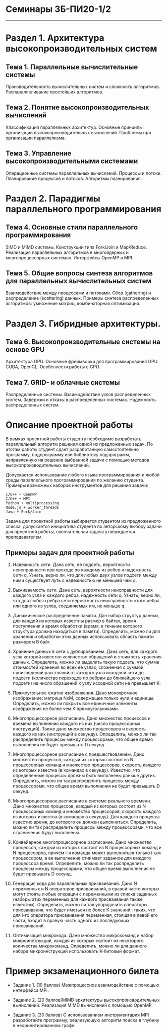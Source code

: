 # Семинары ЗБ-ПИ20-1/2
____


# Раздел 1. Архитектура высокопроизводительных систем
## Тема 1. Параллельные вычислительные системы
Производительность вычислительных систем и сложность алгоритмов. Распараллеливание простейших алгоритмов.
## Тема 2. Понятие высокопроизводительных вычислений
Классификация параллельных архитектур. Основные принципы организации высокопроизводительных вычислений. Проблемы при организации параллелизма.
## Тема 3. Управление высокопроизводительными системами
Операционные системы параллельных вычислений. Процессы и потоки. Планирование процессов и потоков. Алгоритмы планирования.
# Раздел 2. Парадигмы параллельного программирования
## Тема 4. Основные стили параллельного программирования
SIMD и MIMD системы. Конструкции типа Fork/Join и Map/Reduce. Реализация параллельных алгоритмов в многоядерных и многопроцессорных системах. Интерфейсы OpenMP и MPI.
## Тема 5. Общие вопросы синтеза алгоритмов для параллельных вычислительных систем
Взаимодействие между процессами и потоками. Сбор (gathering) и распределение (scattering) данных. Примеры синтеза распределенных алгоритмов: умножение матриц, комбинаторная оптимизация.
# Раздел 3. Гибридные архитектуры.
## Тема 6. Высокопроизводительные системы на основе GPU
Архитектура GPU. Основные фреймворки для программирования GPU: CUDA, OpenCL. Особенности работы с GPU.
## Тема 7. GRID- и облачные системы
Распределенные системы. Взаимодействие узлов распределенных систем. Задержки и отказы в распределенных системах. Надежность распределенных систем.

# Описание проектной работы 
В рамках проектной работы студенту необходимо разработать параллельный алгоритм решения одной из предложенных задач. 
По итогам работы студент сдает разработанную самостоятельно программу, подпрограмму или библиотеку подпрограмм, направленную на решение выбранной задачи с помощью методов высокопроизводительных вычислений.

Допускается использование любого языка программирования и любой среды параллельного программирования по желанию студента. Примеры возможных наборов инструментов для решения задачи:

    С/С++ + OpenMP
    C/C++ + MPI
    Python + multiprocessing
    Node.js + worker_threads
    Java + Fork/Join
Задача для проектной работы выбирается студентом из предложенного списка, допускается инициатива студента по авторскому выбору задачи для проектной работы, окончательная задача утверждается преподавателем.
## Примеры задач для проектной работы 
1. Надежность сети. Дана сеть, ее подсеть, вероятности неисправности при проходе по каждому из ребер и надежность сети q. Узнать, верно ли, что для любых двух узлов подсети между ними существует путь с надежностью не меньшей чем q.
2. Выживаемость сети. Дана сеть, вероятности неисправности для каждого узла и каждого ребра, надежность сети q. Узнать, верно ли, что для любого ребра сети вероятность неисправности этого ребра или одного из узлов, соединяемых им, не меньше q.
3. Динамическое распределение памяти. Дан набор структур данных, для каждой из которых известны размер в байтах, время поступления и время обработки (время, в течение которого структура должна находиться в памяти). Определить, можно ли для хранения и обработки этих данных использовать область памяти размером B байт.
4. Хранение данных в сети с дублированием. Дана сеть, для каждого узла которой известно количество обращений и стоимость хранения данных. Определить, можно ли выделить такую подсеть, что сумма стоимостей хранения во всех ее узлах, сложенная с суммой произведений расстояний от каждого узла исходной сети до подсети (количество переходов по ребрам до ближайшего узла подсети) на число обращений к узлу исходной сети не превышает K.
5. Прямоугольное сжатие изображения. Дано монохромное изображение: матрица NxM, содержащее только нули и единицы. Определить, можно ли покрыть все единичные элементы изображения не более чем K прямоугольниками.
6. Многопроцессорное расписание. Дано множество процессов и времена выполнения каждого из них (число процессорных инструкций). Также дано множество процессоров и скорость каждого из них (инструкций в секунду). Определить, можно ли так распределить процессы между процессорами, что общее время выполнения не будет превышать D секунд.
7. Многопроцессорное расписание с предшествованием. Дано множество процессов, каждый из которых состоит из N процессорных команд и множество процессоров, скорость каждого из которых известна (в командах в секунду). Известно, что определенные процессы должны быть выполнены раньше других. Определить, можно ли так распределить процессы между процессорами, что общее время выполнения не будет превышать D секунд.
8. Многопроцессорное расписание в системе реального времени. Дано множество процессов, каждый из которых состоит из N процессорных команд и множество процессоров, скорость каждого из которых известна (в командах в секунду). Для каждого процесса известно время, до которого он должен выполниться. Определить, можно ли так распределить процессы между процессорами, что все ограничения будут выполнены.
9. Конвейерное многопроцессорное расписание. Дано множество процессов, каждый из которых состоит из N процессорных команд и N процессоров, причем i-я команда может выполняться только i-ым процессором, а ее выполнение отнимает заданное для каждого процессора время. Определить, можно ли так распределить процессы между процессорами, что общее время выполнения не будет превышать D секунд.

10. Генерация кода для параллельных присваиваний. Дано N переменных и N операторов присваиваний, в правой части которых могут стоять любые операции с переменными из списка заданных (наборы этих переменных для каждого присваивания также известны). Определить, можно ли так упорядочить операторы присваивания, что будет иметься не более K значений i таких, что для i-го оператора присваивания переменная, стоящая в левой его части, входит в правую часть одного из последующих присваиваний.
11. Оптимизация микрокода. Дано множество микрокоманд и набор микроинструкций, каждая из которых состоит из некоторого количества микрокоманд. Определить, можно ли для данного набора микроинструкций использовать K-битовый формат.

# Пример экзаменационного билета 
- Задание 1. (10 баллов) Межпроцессное взаимодействие с помощью интерфейса MPI.

- Задание 2. (20 баллов)MIMD архитектуры высокопроизводительных вычислений. Реализация MIMD вычислений с помощью OpenMP.

- Задание 3. (30 баллов) С использованием инструментария MPI разработайте программу, реализующую алгоритм поиска в глубину в неориентированном графе.

